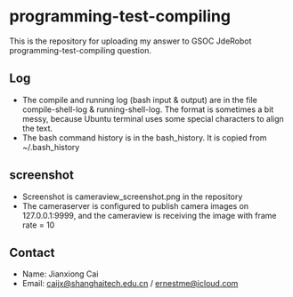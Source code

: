 # programming-test-compiling
This is the repository for uploading my answer to GSOC JdeRobot programming-test-compiling question.

## Log
- The compile and running log (bash input & output) are in the file compile-shell-log & running-shell-log. The format is sometimes a bit messy, because Ubuntu terminal uses some special characters to align the text.<br>
- The bash command history is in the bash_history. It is copied from  ~/.bash_history

## screenshot
- Screenshot is cameraview_screenshot.png in the repository<br>
- The cameraserver is configured to publish camera images on 127.0.0.1:9999, and the cameraview is receiving the image with frame rate = 10

## Contact
- Name: Jianxiong Cai
- Email: caijx@shanghaitech.edu.cn / ernestme@icloud.com

